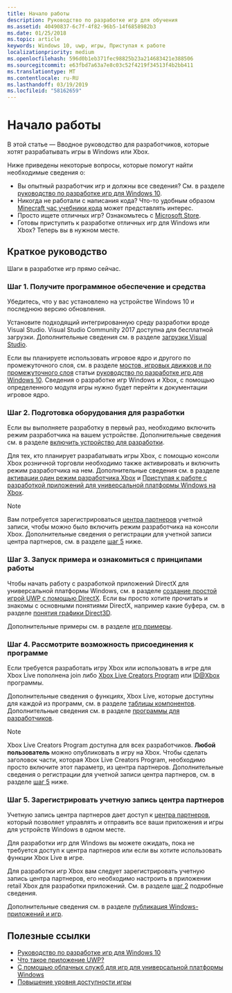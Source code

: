 ```yaml
---
title: Начало работы
description: Руководство по разработке игр для обучения
ms.assetid: 40490837-6c7f-4f82-96b5-14f6858982b3
ms.date: 01/25/2018
ms.topic: article
keywords: Windows 10, uwp, игры, Приступая к работе
localizationpriority: medium
ms.openlocfilehash: 596d0b1eb371fec98825b23a214683421e388506
ms.sourcegitcommit: e63fbd7a63a7e8c03c52f4219f34513f4b2bb411
ms.translationtype: MT
ms.contentlocale: ru-RU
ms.lasthandoff: 03/19/2019
ms.locfileid: "58162659"
---
```

# <a name="getting-started"></a>Начало работы

В этой статье — Вводное руководство для разработчиков, которые хотят разрабатывать игры в Windows или Xbox. 

Ниже приведены некоторые вопросы, которые помогут найти необходимые сведения о:
* Вы опытный разработчик игр и должны все сведения? См. в разделе [руководство по разработке игр для Windows 10](e2e.md).
* Никогда не работали с написания кода? Что-то удобным образом [Minecraft час учебники кода](https://code.org/minecraft) может представлять интерес.
* Просто ищете отличных игр? Ознакомьтесь с [Microsoft Store](https://www.microsoft.com/store).
* Готовы приступить к разработке отличных игр для Windows или Xbox?  Теперь вы в нужном месте.

## <a name="quick-start-guide"></a>Краткое руководство

Шаги в разработке игр прямо сейчас.

### <a name="step-1-get-the-software-and-tools"></a>Шаг 1. Получите программное обеспечение и средства

Убедитесь, что у вас установлено на устройстве Windows 10 и последнюю версию обновления.

Установите подходящий интегрированную среду разработки вроде Visual Studio. Visual Studio Community 2017 доступна для бесплатной загрузки. Дополнительные сведения см. в разделе [загрузки Visual Studio](https://www.visualstudio.com/downloads/).

Если вы планируете использовать игровое ядро и другого по промежуточного слоя, см. в разделе [мостов, игровых движков и по промежуточного слоя](e2e.md#bridges-game-engines-and-middleware) статьи [руководство по разработке игр для Windows 10](e2e.md). Сведения о разработке игр Windows и Xbox, с помощью определенного модуля игры нужно будет перейти к документации игровое ядро.

### <a name="step-2-prepare-your-hardware-for-development"></a>Шаг 2. Подготовка оборудования для разработки

Если вы выполняете разработку в первый раз, необходимо включить режим разработчика на вашем устройстве. Дополнительные сведения см. в разделе [включить устройство для разработки](../get-started/enable-your-device-for-development.md).

Для тех, кто планирует разрабатывать игры Xbox, с помощью консоли Xbox розничной торговли необходимо также активировать и включить режим разработчика на нем. Дополнительные сведения см. в разделе [активации один режим разработчика Xbox](../xbox-apps/devkit-activation.md) и [Приступая к работе с разработкой приложений для универсальной платформы Windows на Xbox](../xbox-apps/getting-started.md). 

> [!Note]
> Вам потребуется зарегистрироваться [центра партнеров](https://partner.microsoft.com/dashboard) учетной записи, чтобы можно было включить режим разработчика на консоли Xbox. Дополнительные сведения о регистрации для учетной записи центра партнеров, см. в разделе [шаг 5](#step-5-sign-up-for-a-partner-center-account) ниже.

### <a name="step-3-run-a-sample-and-see-how-it-works"></a>Шаг 3. Запуск примера и ознакомиться с принципами работы

Чтобы начать работу с разработкой приложений DirectX для универсальной платформы Windows, см. в разделе [создание простой игрой UWP с помощью DirectX](tutorial--create-your-first-uwp-directx-game.md). Если вы просто хотите прочитать и знакомы с основными понятиями DirectX, например какие буфера, см. в разделе [понятия графики Direct3D](../graphics-concepts/index.md).

Дополнительные примеры см. в разделе [игр примеры](e2e.md#game-samples).

### <a name="step-4-consider-joining-a-program"></a>Шаг 4. Рассмотрите возможность присоединения к программе

Если требуется разработать игру Xbox или использовать в игре для Xbox Live пополнена join либо [Xbox Live Creators Program](https://developer.microsoft.com/games/xbox/xboxlive/creator) или [ ID@Xbox ](https://www.xbox.com/Developers/id) программы. 

Дополнительные сведения о функциях, Xbox Live, которые доступны для каждой из программ, см. в разделе [таблицы компонентов](https://docs.microsoft.com/gaming/xbox-live//developer-program-overview.md#feature-table). Дополнительные сведения см. в разделе [программы для разработчиков](e2e.md#developer-programs).

> [!Note]
> Xbox Live Creators Program доступна для всех разработчиков. **Любой пользователь** можно опубликовать в игру на Xbox. Чтобы сделать заголовок части, которая Xbox Live Creators Program, необходимо просто включите этот параметр, из центра партнеров. Дополнительные сведения о регистрации для учетной записи центра партнеров, см. в разделе [шаг 5](#step-5-sign-up-for-a-partner-center-account) ниже.

### <a name="step-5-sign-up-for-a-partner-center-account"></a>Шаг 5. Зарегистрировать учетную запись центра партнеров

Учетную запись центра партнеров дает доступ к [центра партнеров](https://partner.microsoft.com/dashboard), который позволяет управлять и отправить все ваши приложения и игры для устройств Windows в одном месте.

Для разработки игр для Windows вы можете ожидать, пока не требуется доступ к центра партнеров или если вы хотите использовать функции Xbox Live в игре.

Для разработки игр Xbox вам следует зарегистрировать учетную запись центра партнеров, его необходимо настроить в приложении retail Xbox для разработки приложений. См. в разделе [шаг 2](#step-2-prepare-your-hardware-for-development) подробные сведения.

Дополнительные сведения см. в разделе [публикация Windows-приложений и игр](../publish/index.md).

## <a name="useful-links"></a>Полезные ссылки

* [Руководство по разработке игр для Windows 10](e2e.md)
* [Что такое приложение UWP?](../get-started/universal-application-platform-guide.md)
* [С помощью облачных служб для игр для универсальной платформы Windows](cloud-for-games.md)
* [Повышение уровня доступности игры](accessibility-for-games.md)